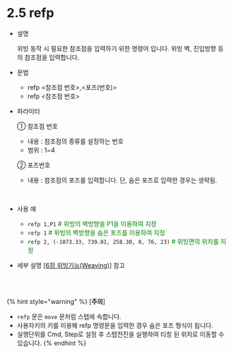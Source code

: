 ﻿# 2.5 refp

- 설명 
    
    위빙 동작 시 필요한 참조점을 입력하기 위한 명령어 입니다. 위빙 벽, 진입방향 등의 참조점을 입력합니다.

- 문법
  
    - refp <참조점 번호>,<포즈(번호)>
    - refp <참조점 번호>

- 파라미터
  
   ① 참조점 번호
     - 내용 : 참조점의 종류를 설정하는 번호
     - 범위 : 1~4
   
   ② 포즈번호
     - 내용 : 참조점의 포즈를 입력합니다. 단, 숨은 포즈로 입력한 경우는 생략됨.
 
</br>  

- 사용 예
  
   - ```refp 1,P1```  <span style="color: green"># 위빙의 벽방향을 P1을 이용하여 지정</span>
   - ```refp 1```    <span style="color: green"># 위빙의 벽방향을 숨은 포즈를 이용하여 지정</span>
   - ```refp 2, (-1073.33, 739.01, 258.30, 0, 76, 23)```   <span style="color: green"># 위빙면의 위치를 지정</span>



- 세부 설명
  [[6장 위빙기능(Weaving)]](../6_Weaving_function/README.md) 참고



</br>
</br>

{% hint style="warning" %}
[**주의**]
 -	```refp``` 문은 ```move``` 문처럼 스텝에 속합니다.
 - 사용자키의 <refp>키를 이용해 refp 명령문을 입력한 경우 숨은 포즈 형식이 됩니다.
 - 실행단위를 Cmd, Step로 설정 후 스텝전진을 실행하여 티칭 된 위치로 이동할 수 있습니다.
{% endhint %}
